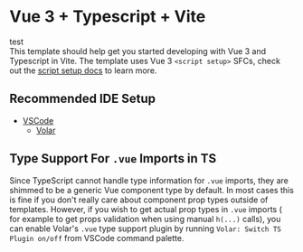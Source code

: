 # Vue 3 + Typescript + Vite

test  
This template should help get you started developing with Vue 3 and Typescript in Vite. The template
uses Vue 3 `<script setup>` SFCs, check out
the [script setup docs](https://v3.vuejs.org/api/sfc-script-setup.html#sfc-script-setup) to learn
more.

## Recommended IDE Setup

- [VSCode](https://code.visualstudio.com/)
  + [Volar](https://marketplace.visualstudio.com/items?itemName=johnsoncodehk.volar)

## Type Support For `.vue` Imports in TS

Since TypeScript cannot handle type information for `.vue` imports, they are shimmed to be a generic
Vue component type by default. In most cases this is fine if you don't really care about component
prop types outside of templates. However, if you wish to get actual prop types in `.vue` imports (
for example to get props validation when using manual `h(...)` calls), you can enable Volar's `.vue`
type support plugin by running `Volar: Switch TS Plugin on/off` from VSCode command palette.


